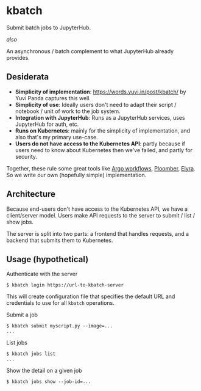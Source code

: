# kbatch

Submit batch jobs to JupyterHub.

*also*

An asynchronous / batch complement to what JupyterHub already provides.

## Desiderata

- **Simplicity of implementation**: https://words.yuvi.in/post/kbatch/ by Yuvi Panda captures this well.
- **Simplicity of use**: Ideally users don't need to adapt their script / notebook / unit of work to the job system.
- **Integration with JupyterHub**: Runs as a JupyterHub services, uses JupyterHub for auth, etc.
- **Runs on Kubernetes**: mainly for the simplicity of implementation, and also that's my primary use-case.
- **Users do not have access to the Kubernetes API**: partly because if users need to know about Kubernetes then we've failed, and partly for security.

Together, these rule some great tools like [Argo workflows](https://argoproj.github.io/workflows), [Ploomber](https://github.com/ploomber/ploomber), [Elyra](https://github.com/elyra-ai/elyra). So we write our own (hopefully simple) implementation.

## Architecture

Because end-users don't have access to the Kubernetes API, we have a client/server model. Users make API requests to the server to submit / list / show jobs.

The server is split into two parts: a frontend that handles requests, and a backend that submits them to Kubernetes.

## Usage (hypothetical)

Authenticate with the server

```
$ kbatch login https://url-to-kbatch-server
```

This will create configuration file that specifies the default URL and credentials to use for all `kbatch` operations.

Submit a job

```
$ kbatch submit myscript.py --image=...
...
```

List jobs

```
$ kbatch jobs list
...
```

Show the detail on a given job

```
$ kbatch jobs show --job-id=...
```